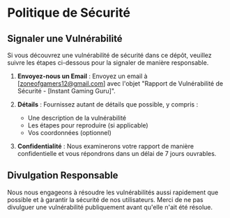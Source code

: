 # Politique de Sécurité

## Signaler une Vulnérabilité

Si vous découvrez une vulnérabilité de sécurité dans ce dépôt, veuillez suivre les étapes ci-dessous pour la signaler de manière responsable.

1. **Envoyez-nous un Email** : Envoyez un email à [zoneofgamers12@gmail.com] avec l'objet "Rapport de Vulnérabilité de Sécurité - [Instant Gaming Guru]".
   
2. **Détails** : Fournissez autant de détails que possible, y compris :
   - Une description de la vulnérabilité
   - Les étapes pour reproduire (si applicable)
   - Vos coordonnées (optionnel)

3. **Confidentialité** : Nous examinerons votre rapport de manière confidentielle et vous répondrons dans un délai de 7 jours ouvrables.

## Divulgation Responsable

Nous nous engageons à résoudre les vulnérabilités aussi rapidement que possible et à garantir la sécurité de nos utilisateurs. Merci de ne pas divulguer une vulnérabilité publiquement avant qu'elle n'ait été résolue.
